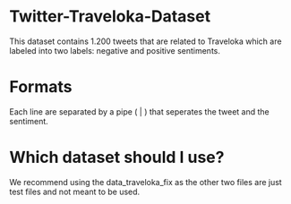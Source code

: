 # Twitter-Traveloka-Dataset
This dataset contains 1.200 tweets that are related to Traveloka which are labeled into two labels: negative and positive sentiments.

# Formats
Each line are separated by a pipe ( | ) that seperates the tweet and the sentiment.

# Which dataset should I use?
We recommend using the data_traveloka_fix as the other two files are just test files and not meant to be used.
